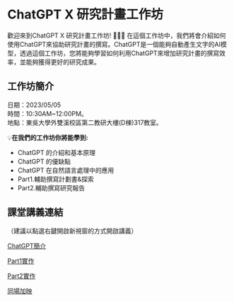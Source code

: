 # ChatGPT X 研究計畫工作坊
歡迎來到ChatGPT X 研究計畫工作坊! :tada::tada::tada:
在這個工作坊中，我們將會介紹如何使用ChatGPT來協助研究計畫的撰寫。ChatGPT是一個能夠自動產生文字的AI模型，透過這個工作坊，您將能夠學習如何利用ChatGPT來增加研究計畫的撰寫效率，並能夠獲得更好的研究成果。

## 工作坊簡介
日期：2023/05/05  
時間：10:30AM~12:00PM。  
地點：東吳大學外雙溪校區第二教研大樓(D棟)317教室。

:bulb:**在我們的工作坊你將能學到:**

* ChatGPT 的介紹和基本原理
* ChatGPT 的優缺點
* ChatGPT 在自然語言處理中的應用
* Part1.輔助撰寫計劃書&探索
* Part2.輔助撰寫研究報告


## 課堂講義連結
（建議以點選右鍵開啟新視窗的方式開啟講義）

[ChatGPT簡介](https://hackmd.io/@ChQHS0vLSe25k41DLXDX7w/SJsIFvjX2)

[Part1實作](https://hackmd.io/@mrkiwi25/SyyUplIX2)

[Part2實作](https://hackmd.io/@WuYuHsuan/rkcc-oQXh)

[同場加映](https://hackmd.io/@WuYuHsuan/ByODUgqX2)
